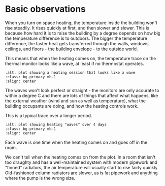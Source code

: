 # Basic observations

When you turn on space heating, the temperature inside the building won't rise steadily.  It rises quickly at first, and then slower and slower.  This is because how hard it is to raise the building by a degree depends on how big the temperature difference is to outdoors.  The bigger the temperature difference, the faster heat gets transferred through the walls, windows, ceilings, and floors - the building envelope - to the outside world.  

This means that when the heating comes on, the temperature trace on the thermal monitor looks like a wave, at least if no thermostat operates.


```{image} ../images/plot-screenshots/wave.png
:alt: plot showing a heating session that looks like a wave 
:class: bg-primary mb-1
:align: center
```

The waves won't look perfect or straight - the monitors are only accurate to within a degree C and there are lots of things that affect what happens, like the external weather (wind and sun as well as temperature), what the building occupants are doing, and how the heating controls work.  


This is a typical trace over a longer period.


```{image} ../images/plot-screenshots/typical.png
:alt: plot showing heating "waves" over 4 days
:class: bg-primary mb-1
:align: center
```

Each wave is one time when the heating comes on and goes off in the room.  

We can't tell when the heating comes on from the plot.  In a room that isn't too draughty and has a well-maintained system with modern pipework and "finned" radiators, the air temperature will usually start to rise fairly quickly.   Old-fashioned column radiators are slower, as is fat pipework and anything where the pump is the wrong size. 

<!-- :TODO: write the sequence.   

We also can't tell **why** the heating comes on, although sometimes we can guess.  If the temperature keeps dropping until it suddenly starts to rise again, that's probably the boiler coming on or a zone valve opening.  If the temperature goes flat at the bottom for a while and then starts to rise, then probably a thermostat was involved.  maybe somebody turned a thermostat up  in the room.

:TODO: example of it keeping dropping until   Maybe it was time for the boiler to come on, or maybe somebody turned up a thermostat in the room.>

-->